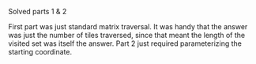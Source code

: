 Solved parts 1 & 2

First part was just standard matrix traversal. It was handy that the answer was just the number of tiles traversed, since that meant the length of the visited set was itself the answer. Part 2 just required parameterizing the starting coordinate.
